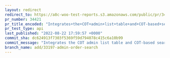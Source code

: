 ```yaml
---
layout: redirect
redirect_to: https://a8c-woo-test-reports.s3.amazonaws.com/public/pr/34421/api/index.html
pr_number: 34421
pr_title_encoded: "Integrates+the+COT+admin+list+table+and+COT-based+search."
pr_test_type: api
last_published: "2022-08-22 17:59:57 +0000"
commit_sha: dc624913f7303f5369f59d794078c415c6a10b99
commit_message: "Integrates the COT admin list table and COT-based search."
branch_name: add/33197-admin-order-search
---
```

